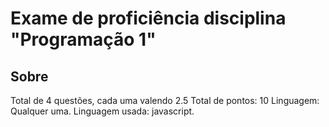 # Exame de proficiência disciplina "Programação 1"

## Sobre
Total de 4 questões, cada uma valendo 2.5
Total de pontos: 10
Linguagem: Qualquer uma.
Linguagem usada: javascript.